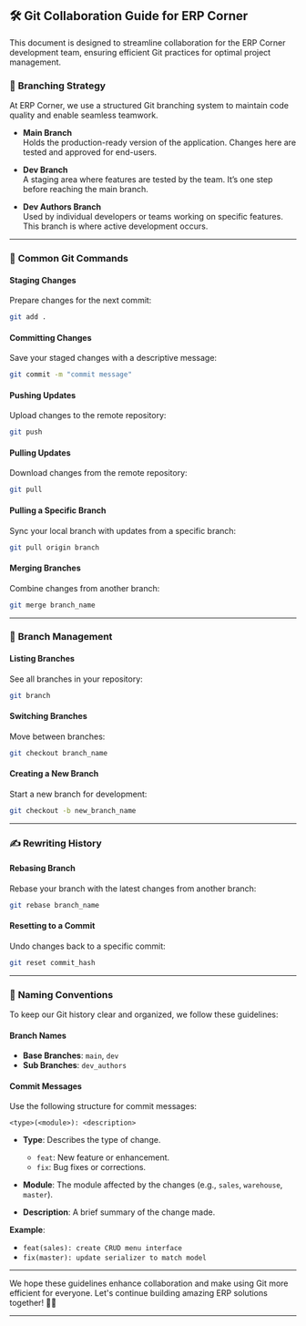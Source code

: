 
## 🛠️ **Git Collaboration Guide for ERP Corner**  
This document is designed to streamline collaboration for the ERP Corner development team, ensuring efficient Git practices for optimal project management.

### 🔀 **Branching Strategy**  
At ERP Corner, we use a structured Git branching system to maintain code quality and enable seamless teamwork.

- **Main Branch**  
  Holds the production-ready version of the application. Changes here are tested and approved for end-users.  

- **Dev Branch**  
  A staging area where features are tested by the team. It’s one step before reaching the main branch.

- **Dev Authors Branch**  
  Used by individual developers or teams working on specific features. This branch is where active development occurs.

---

### 📜 **Common Git Commands**

#### **Staging Changes**  
Prepare changes for the next commit:
```bash
git add .
```

#### **Committing Changes**  
Save your staged changes with a descriptive message:
```bash
git commit -m "commit message"
```

#### **Pushing Updates**  
Upload changes to the remote repository:
```bash
git push
```

#### **Pulling Updates**  
Download changes from the remote repository:
```bash
git pull
```

#### **Pulling a Specific Branch**  
Sync your local branch with updates from a specific branch:
```bash
git pull origin branch
```

#### **Merging Branches**  
Combine changes from another branch:
```bash
git merge branch_name
```

---

### 🌿 **Branch Management**

#### **Listing Branches**  
See all branches in your repository:
```bash
git branch
```

#### **Switching Branches**  
Move between branches:
```bash
git checkout branch_name
```

#### **Creating a New Branch**  
Start a new branch for development:
```bash
git checkout -b new_branch_name
```

---

### ✍️ **Rewriting History**

#### **Rebasing Branch**  
Rebase your branch with the latest changes from another branch:
```bash
git rebase branch_name
```

#### **Resetting to a Commit**  
Undo changes back to a specific commit:
```bash
git reset commit_hash
```

---

### 📘 **Naming Conventions**

To keep our Git history clear and organized, we follow these guidelines:

#### **Branch Names**  
- **Base Branches**: `main`, `dev`  
- **Sub Branches**: `dev_authors`

#### **Commit Messages**

Use the following structure for commit messages:
```
<type>(<module>): <description>
```
- **Type**: Describes the type of change.  
  - `feat`: New feature or enhancement.  
  - `fix`: Bug fixes or corrections.
  
- **Module**: The module affected by the changes (e.g., `sales`, `warehouse`, `master`).

- **Description**: A brief summary of the change made.

**Example**:
- `feat(sales): create CRUD menu interface`  
- `fix(master): update serializer to match model`

---

We hope these guidelines enhance collaboration and make using Git more efficient for everyone. Let's continue building amazing ERP solutions together! 🚀✨

---
